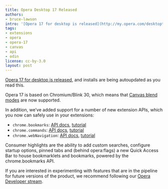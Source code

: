 ```yaml
---
title: Opera Desktop 17 Released
authors:
- bruce-lawson
intro: '[Opera 17 for desktop is released](http://my.opera.com/desktopteam/blog/opera-17-final), and installs are being autoupdated as you read this. Opera 17 is based on Chromium/Blink 30, which means that [Canvas blend modes](http://codepen.io/adobe/pen/gbzmE) are now supported.'
tags:
- extensions
- opera
- opera-17
- canvas
- api
- odin
license: cc-by-3.0
layout: post
---
```


[Opera 17 for desktop is released][1], and installs are being autoupdated as you read this.

[1]: http://my.opera.com/desktopteam/blog/opera-17-final

Opera 17 is based on Chromium/Blink 30, which means that [Canvas blend modes][2] are now supported.

[2]: http://codepen.io/adobe/pen/gbzmE

In addition, we’ve added support for a number of new extension APIs, which you now can safely use in your extensions:

* `chrome.bookmarks`: [API docs][3], [tutorial][4]
* `chrome.commands`: [API docs][5], [tutorial][6]
* `chrome.webNavigation`: [API docs][7], [tutorial][8]

[3]: http://dev.opera.com/extension-docs/bookmarks.html
[4]: http://dev.opera.com/extension-docs/tut_bookmarks.html
[5]: http://dev.opera.com/extension-docs/commands.html
[6]: http://dev.opera.com/extension-docs/tut_commands.html
[7]: http://dev.opera.com/extension-docs/webNavigation.html
[8]: http://dev.opera.com/extension-docs/tut_webnavigation.html

Consumer highlights are the ability to add custom searches, configure startup options, pinned tabs and (behind opera:flags) a new Quick Access Bar to house bookmarklets and bookmarks, powered by the chrome.bookmarks API.

If you are interested in experimenting with features that are in the pipeline for future versions of the product, we recommend following our [Opera Developer stream][9].

[9]: http://www.opera.com/developer
